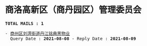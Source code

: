 # 商洛高新区（商丹园区）管理委员会
<pre><b>TOTAL MAILS : 1</b></pre>
<pre>
- <a href="../../categories/mails/7636.md">商州区刘湾街道丹江铭典黑物业</a><br/>  Query Date : <b>2021-08-08</b> - Reply Date : <b>2021-08-09</b>
</pre>
